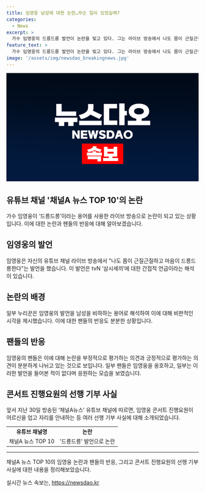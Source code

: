 ```yaml
---
title: 임영웅 남성에 대한 논란…무슨 일이 있었길래?
categories:
  - News
excerpt: >
  가수 임영웅의 드릉드릉 발언이 논란을 빚고 있다. 그는 라이브 방송에서 나도 몸이 근질근질하고 마음이 드릉드릉한다고 했는데, 이는 tvN 삼시세끼와 관련된 언급으로 풀이된다. 하지만 일부 누리꾼은 이 발언을 남성 비하 용어로 해석하며 비판했다. 이에 임영웅 팬들은 반박하며 지지를 표현했으며, 그의 선행 기부 사실에 대한 긍정적인 면도 소개됐다.
feature_text: >
  가수 임영웅의 드릉드릉 발언이 논란을 빚고 있다. 그는 라이브 방송에서 나도 몸이 근질근질하고 마음이 드릉드릉한다고 했는데, 이는 tvN 삼시세끼와 관련된 언급으로 풀이된다. 하지만 일부 누리꾼은 이 발언을 남성 비하 용어로 해석하며 비판했다. 이에 임영웅 팬들은 반박하며 지지를 표현했으며, 그의 선행 기부 사실에 대한 긍정적인 면도 소개됐다.
image: '/assets/img/newsdao_breakingnews.jpg'
---
```


<p><img src="/assets/img/newsdao_breakingnews.jpg" alt="bookingtag 속보" /></p>

<h2 data-ke-size="size26">유튜브 채널 '채널A 뉴스 TOP 10'의 논란</h2>

<p data-ke-size="size16">가수 임영웅이 ‘드릉드릉’이라는 용어를 사용한 라이브 방송으로 논란이 되고 있는 상황입니다. 이에 대한 논란과 팬들의 반응에 대해 알아보겠습니다.</p>

<h2>임영웅의 발언</h2>

<p data-ke-size="size16">임영웅은 자신의 유튜브 채널 라이브 방송에서 "나도 몸이 근질근질하고 마음이 드릉드릉한다"는 발언을 했습니다. 이 발언은 tvN ‘삼시세끼’에 대한 간접적 언급이라는 해석이 있습니다.</p>

<h2>논란의 배경</h2>

<p data-ke-size="size16">일부 누리꾼은 임영웅의 발언을 남성을 비하하는 용어로 해석하여 이에 대해 비판적인 시각을 제시했습니다. 이에 대한 팬들의 반응도 분분한 상황입니다.</p>

<h2>팬들의 반응</h2>

<p data-ke-size="size16">임영웅의 팬들은 이에 대해 논란을 부정적으로 평가하는 의견과 긍정적으로 평가하는 의견이 분분하게 나뉘고 있는 것으로 보입니다. 일부 팬들은 임영웅을 옹호하고, 일부는 이러한 발언을 들어본 적이 없다며 응원하는 모습을 보였습니다.</p>

<h2>콘서트 진행요원의 선행 기부 사실</h2>

<p data-ke-size="size16">앞서 지난 30일 방송된 ‘채널A뉴스’ 유튜브 채널에 따르면, 임영웅 콘서트 진행요원이 어르신을 업고 자리를 안내하는 등 여러 선행 기부 사실에 대해 소개되었습니다.</p>

<table>
    <tr>
        <td style="text-align: center; height: 17px;"><b>유튜브 채널명</b></td>
        <td style="text-align: center; height: 17px;"><b>논란</b></td>
    </tr>
    <tr>
        <td style="text-align: center; height: 17px;">채널A 뉴스 TOP 10</td>
        <td style="text-align: center; height: 17px;">'드릉드릉' 발언으로 논란</td>
    </tr>
</table>

<hr>

<p data-ke-size="size16">채널A 뉴스 TOP 10의 임영웅 논란과 팬들의 반응, 그리고 콘서트 진행요원의 선행 기부 사실에 대한 내용을 정리해보았습니다.</p>
실시간 뉴스 속보는, <a href="https://newsdao.kr" rel="dofollow">https://newsdao.kr</a>


